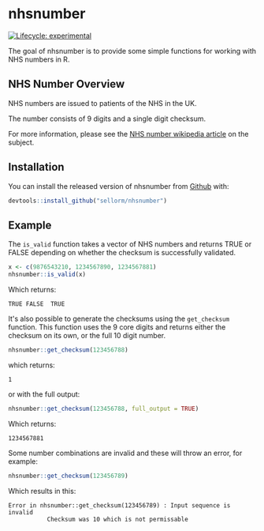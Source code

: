 
# nhsnumber

<!-- badges: start -->
[![Lifecycle: experimental](https://img.shields.io/badge/lifecycle-experimental-orange.svg)](https://www.tidyverse.org/lifecycle/#experimental)
<!-- badges: end -->

The goal of nhsnumber is to provide some simple functions for working with NHS numbers in R.

## NHS Number Overview

NHS numbers are issued to patients of the NHS in the UK.

The number consists of 9 digits and a single digit checksum.

For more information, please see the [NHS number wikipedia article](https://en.wikipedia.org/wiki/NHS_number) on the subject.

## Installation

You can install the released version of nhsnumber from [Github](https://github.com/sellorm/nhsnumber) with:

``` r
devtools::install_github("sellorm/nhsnumber")
```

## Example

The `is_valid` function takes a vector of NHS numbers and returns TRUE or FALSE depending on whether the checksum is successfully validated.

``` r
x <- c(9876543210, 1234567890, 1234567881)
nhsnumber::is_valid(x)
```

Which returns:

```
TRUE FALSE  TRUE
```

It's also possible to generate the checksums using the `get_checksum` function. This function uses the 9 core digits and returns either the checksum on its own, or the full 10 digit number.

``` r
nhsnumber::get_checksum(123456788)
```

which returns:

```
1
```

or with the full output:

``` r
nhsnumber::get_checksum(123456788, full_output = TRUE)
```

Which returns:

```
1234567881
```

Some number combinations are invalid and these will throw an error, for example:

``` r
nhsnumber::get_checksum(123456789)
```

Which results in this:

```
Error in nhsnumber::get_checksum(123456789) : Input sequence is invalid
           Checksum was 10 which is not permissable
```



